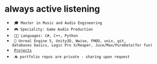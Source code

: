 # always active listening

- <code> 🎓 Master in Music and Audio Engineering </code>
- <code> 🎮 Speciality: Game Audio Production </code>
- <code> 🧑‍💻 Languages: C#, C++, Python </code>
- <code> 🔨 Unreal Engine 5, Unity3D, Wwise, FMOD, unix, git, databases basics,
Logic Pro X/Reaper, Juce/Max/PureData(for fun) </code>
- <code> [Projects](PROJECTS.md) </code>
- <code> ⛺ portfolio repos are private - sharing upon request </code>


<!--
- 🔭 
- 📫 How to reach me: ...
- ⚡ Fun fact: ...
-->
